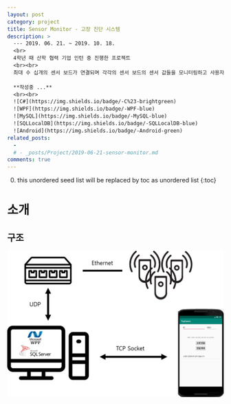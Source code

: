 ```yaml
---
layout: post
category: project
title: Sensor Monitor - 고장 진단 시스템
description: >
  --- 2019. 06. 21. ~ 2019. 10. 18.
  <br>
  4학년 때 산학 협력 기업 인턴 중 진행한 프로젝트
  <br><br>
  최대 수 십개의 센서 보드가 연결되며 각각의 센서 보드의 센서 값들을 모니터링하고 사용자가 지정한 안전 범위를 벗어날 때(고장 진단) 앱으로 알림을 보내주는 프로그램을 제작하였습니다.  

  **작성중 ...**
  <br><br>
  ![C#](https://img.shields.io/badge/-C%23-brightgreen)
  ![WPF](https://img.shields.io/badge/-WPF-blue)
  ![MySQL](https://img.shields.io/badge/-MySQL-blue)
  ![SQLLocalDB](https://img.shields.io/badge/-SQLLocalDB-blue)
  ![Android](https://img.shields.io/badge/-Android-green)
related_posts:
  - 
  # - _posts/Project/2019-06-21-sensor-monitor.md
comments: true
---
```

<!-- blank -->
0. this unordered seed list will be replaced by toc as unordered list
{:toc}

# 소개
<div id="sensor-monitor-carousel" class="swiper-container"></div>
<script>
  imgList = [];
  for(let i=1;i<=8;i++){
    imgList.push("MonitorApp_Usage_Private-" + i + ".jpg");
  }
  swiperInitialize("sensor-monitor-carousel", {
    path: "/img/project/sensor-monitor",
    imgList: imgList,
    size: "100%",
    dotted: false,
    millis: 5000
  })
</script>

## 구조
![Architecture](/assets/img/project/sensor-monitor/architecture.png)